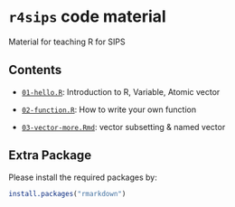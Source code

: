 # `r4sips` code material

Material for teaching R for SIPS

## Contents

- [`01-hello.R`](01-hello.R): Introduction to R, Variable, Atomic vector

- [`02-function.R`](02-function.R): How to write your own function

- [`03-vector-more.Rmd`](03-vector-more.Rmd): vector subsetting & named vector


## Extra Package

Please install the required packages by:

```r
install.packages("rmarkdown")
```

